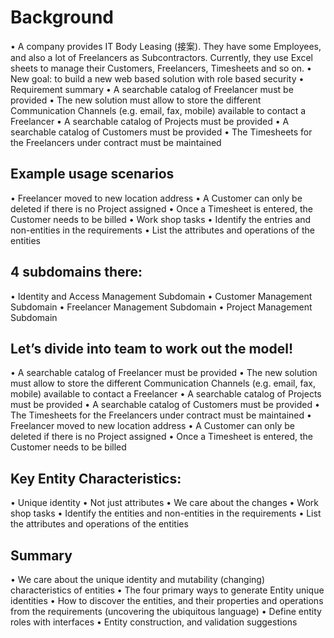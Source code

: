 # Background
• A company provides IT Body Leasing (接案). They have some Employees, and also a lot of Freelancers as Subcontractors. Currently, they use Excel sheets to manage their Customers, Freelancers, Timesheets and so on.
• New goal: to build a new web based solution with role based security • Requirement summary
• A searchable catalog of Freelancer must be provided
• The new solution must allow to store the different Communication Channels (e.g. email, fax, mobile) available to contact a Freelancer
• A searchable catalog of Projects must be provided
• A searchable catalog of Customers must be provided
• The Timesheets for the Freelancers under contract must be maintained

## Example usage scenarios
• Freelancer moved to new location address
• A Customer can only be deleted if there is no Project assigned
• Once a Timesheet is entered, the Customer needs to be billed
• Work shop tasks
• Identify the entries and non-entities in the requirements • List the attributes and operations of the entities

## 4 subdomains there: 
• Identity and Access Management Subdomain
• Customer Management Subdomain
• Freelancer Management Subdomain
• Project Management Subdomain

## Let’s divide into team to work out the model!

• A searchable catalog of Freelancer must be provided
• The new solution must allow to store the different Communication Channels (e.g. email, fax, mobile) available to contact a Freelancer
• A searchable catalog of Projects must be provided
• A searchable catalog of Customers must be provided
• The Timesheets for the Freelancers under contract must be maintained
• Freelancer moved to new location address
• A Customer can only be deleted if there is no Project assigned
• Once a Timesheet is entered, the Customer needs to be billed

## Key Entity Characteristics:
• Unique identity
• Not just attributes
• We care about the changes
• Work shop tasks
• Identify the entities and non-entities in the requirements • List the attributes and operations of the entities


## Summary
• We care about the unique identity and mutability (changing) characteristics of entities
• The four primary ways to generate Entity unique identities
• How to discover the entities, and their properties and operations from the requirements (uncovering the ubiquitous language)
• Define entity roles with interfaces
• Entity construction, and validation suggestions